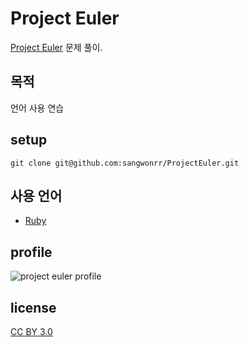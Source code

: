 ﻿# Project Euler

[Project Euler](http://projecteuler.net/) 문제 풀이.

## 목적

언어 사용 연습

## setup
    git clone git@github.com:sangwonrr/ProjectEuler.git

## 사용 언어

* [Ruby](http://www.ruby-lang.org/en)

## profile
![project euler profile](http://projecteuler.net/profile/sangwonrr.png)

## license
[CC BY 3.0](http://creativecommons.org/licenses/by/3.0/)